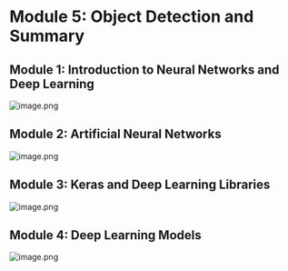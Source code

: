 

# Module 5: Object Detection and Summary
## Module 1: Introduction to Neural Networks and Deep Learning
![image.png](https://prod-files-secure.s3.us-west-2.amazonaws.com/03e82b26-cccb-4906-bb56-adabcbdc0655/a8d40bcb-c482-4026-8872-311e16b2dc63/image.png?X-Amz-Algorithm=AWS4-HMAC-SHA256&X-Amz-Content-Sha256=UNSIGNED-PAYLOAD&X-Amz-Credential=ASIAZI2LB466SHQIYF67%2F20250128%2Fus-west-2%2Fs3%2Faws4_request&X-Amz-Date=20250128T221333Z&X-Amz-Expires=3600&X-Amz-Security-Token=IQoJb3JpZ2luX2VjEHYaCXVzLXdlc3QtMiJHMEUCIDpK3%2BDPwlzE1Ro9qHk48094DVvchkaWHwWsNft2POFYAiEAzVj0b%2FnIn7Bru%2BiXDUozN%2BeKmLKBhscdAE2iv9%2Fi0nIq%2FwMIfhAAGgw2Mzc0MjMxODM4MDUiDF2Kdsj070LZ6WohTyrcAzed7aPMeXKCrx9JgP6TFfJBLVZUt13%2FcJmtUjbpWjBUcdNKb0MoBkvsMzeYrUynnamlHllrYakdg3GPVqqWF1QMuY3IKanPvPyAwmDTN20vAbeRm73XUny1HJffH72o57wK2RztmeT8l0Tn53tqL1ZyFD7dqXNqn6JUEI2BqfwtTBrNnHMBLJvSQfoO4nfsrg2d5SuodINktW6j7czqS%2Bk7V0ze5iL%2FHRJQ20IyJehp9bvU%2FvVZmMV3x05yqXqOnl0YBT8j0VYnhbaVYpoxsHx0F70yTt24%2BZ8B3mkPJwFvOCPE%2FepxdtXaZ5cp%2FhDWlDfXV%2ByTsTc0IDAbuqi%2BHzIGtZpvp3rc9KFeXg%2FbN03BD%2FcVIBcpT827pjKh1KbJapT9jznirz%2FdIovnS%2BlnYq%2Fn%2FdGbzPqF6UsXxj1q7OaIc3IWuwJVc9I5ZZNjDHLWxMHs%2BAVzsR3ilQD5PBMSYI%2By8ZzLUqJrHasMmdhsFVShgbE4NoqnerPrbtUXwkwGHMpvpzhDsO%2FFxDfZiBlw%2B4AmmKXtGRdRErGLunEcqp3DZIBn5TtGfDSZhRtDd%2BrbAKnx1%2FZUs7WbJbTASLO6IeY5pGWp3kLGbRaKjYUZIS7tbJ0XVA3DEqz5Vnf6ML2U5bwGOqUBpBN9xv4HybwQcDb8fKMqpyk6wzttYfWmp1vXJ14xm6kB7Hi%2F7IXasFyTqZ%2F%2BCc8Lk6NB7JAWhIjby5pxrlOHy%2BfU8ztYoPgU0%2BDJrLqo4VGWftTexqEgu8HHnkYwDKU7%2FMyEXIL%2BDtIETGz6sPzrc0c7hOyKoGujBh6xdlbPqAO0jWaW1rPZky1hJygkr1KDIAFa70TavZegHCDndudGRHfd6Yde&X-Amz-Signature=aa9099da4889cdd658b1baf5072232e076af09ac6d71cea64f964946fdb56e2a&X-Amz-SignedHeaders=host&x-id=GetObject)
## Module 2: Artificial Neural Networks
![image.png](https://prod-files-secure.s3.us-west-2.amazonaws.com/03e82b26-cccb-4906-bb56-adabcbdc0655/5157ca89-62da-41d9-a98f-6432b71047a9/image.png?X-Amz-Algorithm=AWS4-HMAC-SHA256&X-Amz-Content-Sha256=UNSIGNED-PAYLOAD&X-Amz-Credential=ASIAZI2LB466SHQIYF67%2F20250128%2Fus-west-2%2Fs3%2Faws4_request&X-Amz-Date=20250128T221333Z&X-Amz-Expires=3600&X-Amz-Security-Token=IQoJb3JpZ2luX2VjEHYaCXVzLXdlc3QtMiJHMEUCIDpK3%2BDPwlzE1Ro9qHk48094DVvchkaWHwWsNft2POFYAiEAzVj0b%2FnIn7Bru%2BiXDUozN%2BeKmLKBhscdAE2iv9%2Fi0nIq%2FwMIfhAAGgw2Mzc0MjMxODM4MDUiDF2Kdsj070LZ6WohTyrcAzed7aPMeXKCrx9JgP6TFfJBLVZUt13%2FcJmtUjbpWjBUcdNKb0MoBkvsMzeYrUynnamlHllrYakdg3GPVqqWF1QMuY3IKanPvPyAwmDTN20vAbeRm73XUny1HJffH72o57wK2RztmeT8l0Tn53tqL1ZyFD7dqXNqn6JUEI2BqfwtTBrNnHMBLJvSQfoO4nfsrg2d5SuodINktW6j7czqS%2Bk7V0ze5iL%2FHRJQ20IyJehp9bvU%2FvVZmMV3x05yqXqOnl0YBT8j0VYnhbaVYpoxsHx0F70yTt24%2BZ8B3mkPJwFvOCPE%2FepxdtXaZ5cp%2FhDWlDfXV%2ByTsTc0IDAbuqi%2BHzIGtZpvp3rc9KFeXg%2FbN03BD%2FcVIBcpT827pjKh1KbJapT9jznirz%2FdIovnS%2BlnYq%2Fn%2FdGbzPqF6UsXxj1q7OaIc3IWuwJVc9I5ZZNjDHLWxMHs%2BAVzsR3ilQD5PBMSYI%2By8ZzLUqJrHasMmdhsFVShgbE4NoqnerPrbtUXwkwGHMpvpzhDsO%2FFxDfZiBlw%2B4AmmKXtGRdRErGLunEcqp3DZIBn5TtGfDSZhRtDd%2BrbAKnx1%2FZUs7WbJbTASLO6IeY5pGWp3kLGbRaKjYUZIS7tbJ0XVA3DEqz5Vnf6ML2U5bwGOqUBpBN9xv4HybwQcDb8fKMqpyk6wzttYfWmp1vXJ14xm6kB7Hi%2F7IXasFyTqZ%2F%2BCc8Lk6NB7JAWhIjby5pxrlOHy%2BfU8ztYoPgU0%2BDJrLqo4VGWftTexqEgu8HHnkYwDKU7%2FMyEXIL%2BDtIETGz6sPzrc0c7hOyKoGujBh6xdlbPqAO0jWaW1rPZky1hJygkr1KDIAFa70TavZegHCDndudGRHfd6Yde&X-Amz-Signature=5b25599331248d3c82110c7f8605fbfebc4820d58b52002f69e43545778b695d&X-Amz-SignedHeaders=host&x-id=GetObject)
## Module 3: Keras and Deep Learning Libraries
![image.png](https://prod-files-secure.s3.us-west-2.amazonaws.com/03e82b26-cccb-4906-bb56-adabcbdc0655/5089ce50-05f1-470d-ad42-42503bf1df5f/image.png?X-Amz-Algorithm=AWS4-HMAC-SHA256&X-Amz-Content-Sha256=UNSIGNED-PAYLOAD&X-Amz-Credential=ASIAZI2LB466SHQIYF67%2F20250128%2Fus-west-2%2Fs3%2Faws4_request&X-Amz-Date=20250128T221333Z&X-Amz-Expires=3600&X-Amz-Security-Token=IQoJb3JpZ2luX2VjEHYaCXVzLXdlc3QtMiJHMEUCIDpK3%2BDPwlzE1Ro9qHk48094DVvchkaWHwWsNft2POFYAiEAzVj0b%2FnIn7Bru%2BiXDUozN%2BeKmLKBhscdAE2iv9%2Fi0nIq%2FwMIfhAAGgw2Mzc0MjMxODM4MDUiDF2Kdsj070LZ6WohTyrcAzed7aPMeXKCrx9JgP6TFfJBLVZUt13%2FcJmtUjbpWjBUcdNKb0MoBkvsMzeYrUynnamlHllrYakdg3GPVqqWF1QMuY3IKanPvPyAwmDTN20vAbeRm73XUny1HJffH72o57wK2RztmeT8l0Tn53tqL1ZyFD7dqXNqn6JUEI2BqfwtTBrNnHMBLJvSQfoO4nfsrg2d5SuodINktW6j7czqS%2Bk7V0ze5iL%2FHRJQ20IyJehp9bvU%2FvVZmMV3x05yqXqOnl0YBT8j0VYnhbaVYpoxsHx0F70yTt24%2BZ8B3mkPJwFvOCPE%2FepxdtXaZ5cp%2FhDWlDfXV%2ByTsTc0IDAbuqi%2BHzIGtZpvp3rc9KFeXg%2FbN03BD%2FcVIBcpT827pjKh1KbJapT9jznirz%2FdIovnS%2BlnYq%2Fn%2FdGbzPqF6UsXxj1q7OaIc3IWuwJVc9I5ZZNjDHLWxMHs%2BAVzsR3ilQD5PBMSYI%2By8ZzLUqJrHasMmdhsFVShgbE4NoqnerPrbtUXwkwGHMpvpzhDsO%2FFxDfZiBlw%2B4AmmKXtGRdRErGLunEcqp3DZIBn5TtGfDSZhRtDd%2BrbAKnx1%2FZUs7WbJbTASLO6IeY5pGWp3kLGbRaKjYUZIS7tbJ0XVA3DEqz5Vnf6ML2U5bwGOqUBpBN9xv4HybwQcDb8fKMqpyk6wzttYfWmp1vXJ14xm6kB7Hi%2F7IXasFyTqZ%2F%2BCc8Lk6NB7JAWhIjby5pxrlOHy%2BfU8ztYoPgU0%2BDJrLqo4VGWftTexqEgu8HHnkYwDKU7%2FMyEXIL%2BDtIETGz6sPzrc0c7hOyKoGujBh6xdlbPqAO0jWaW1rPZky1hJygkr1KDIAFa70TavZegHCDndudGRHfd6Yde&X-Amz-Signature=7d0ba8e24b66b9aa2990ca3638db10da65f6a442600b367baa2a5aebee80f308&X-Amz-SignedHeaders=host&x-id=GetObject)
## Module 4: Deep Learning Models
![image.png](https://prod-files-secure.s3.us-west-2.amazonaws.com/03e82b26-cccb-4906-bb56-adabcbdc0655/4e22fcb0-cfbc-4d28-b961-b9b8fde071f0/image.png?X-Amz-Algorithm=AWS4-HMAC-SHA256&X-Amz-Content-Sha256=UNSIGNED-PAYLOAD&X-Amz-Credential=ASIAZI2LB466SHQIYF67%2F20250128%2Fus-west-2%2Fs3%2Faws4_request&X-Amz-Date=20250128T221333Z&X-Amz-Expires=3600&X-Amz-Security-Token=IQoJb3JpZ2luX2VjEHYaCXVzLXdlc3QtMiJHMEUCIDpK3%2BDPwlzE1Ro9qHk48094DVvchkaWHwWsNft2POFYAiEAzVj0b%2FnIn7Bru%2BiXDUozN%2BeKmLKBhscdAE2iv9%2Fi0nIq%2FwMIfhAAGgw2Mzc0MjMxODM4MDUiDF2Kdsj070LZ6WohTyrcAzed7aPMeXKCrx9JgP6TFfJBLVZUt13%2FcJmtUjbpWjBUcdNKb0MoBkvsMzeYrUynnamlHllrYakdg3GPVqqWF1QMuY3IKanPvPyAwmDTN20vAbeRm73XUny1HJffH72o57wK2RztmeT8l0Tn53tqL1ZyFD7dqXNqn6JUEI2BqfwtTBrNnHMBLJvSQfoO4nfsrg2d5SuodINktW6j7czqS%2Bk7V0ze5iL%2FHRJQ20IyJehp9bvU%2FvVZmMV3x05yqXqOnl0YBT8j0VYnhbaVYpoxsHx0F70yTt24%2BZ8B3mkPJwFvOCPE%2FepxdtXaZ5cp%2FhDWlDfXV%2ByTsTc0IDAbuqi%2BHzIGtZpvp3rc9KFeXg%2FbN03BD%2FcVIBcpT827pjKh1KbJapT9jznirz%2FdIovnS%2BlnYq%2Fn%2FdGbzPqF6UsXxj1q7OaIc3IWuwJVc9I5ZZNjDHLWxMHs%2BAVzsR3ilQD5PBMSYI%2By8ZzLUqJrHasMmdhsFVShgbE4NoqnerPrbtUXwkwGHMpvpzhDsO%2FFxDfZiBlw%2B4AmmKXtGRdRErGLunEcqp3DZIBn5TtGfDSZhRtDd%2BrbAKnx1%2FZUs7WbJbTASLO6IeY5pGWp3kLGbRaKjYUZIS7tbJ0XVA3DEqz5Vnf6ML2U5bwGOqUBpBN9xv4HybwQcDb8fKMqpyk6wzttYfWmp1vXJ14xm6kB7Hi%2F7IXasFyTqZ%2F%2BCc8Lk6NB7JAWhIjby5pxrlOHy%2BfU8ztYoPgU0%2BDJrLqo4VGWftTexqEgu8HHnkYwDKU7%2FMyEXIL%2BDtIETGz6sPzrc0c7hOyKoGujBh6xdlbPqAO0jWaW1rPZky1hJygkr1KDIAFa70TavZegHCDndudGRHfd6Yde&X-Amz-Signature=05253df8281df9543119e7d8a5576b7e66ca4d20df45af4e29c44be43084a61f&X-Amz-SignedHeaders=host&x-id=GetObject)